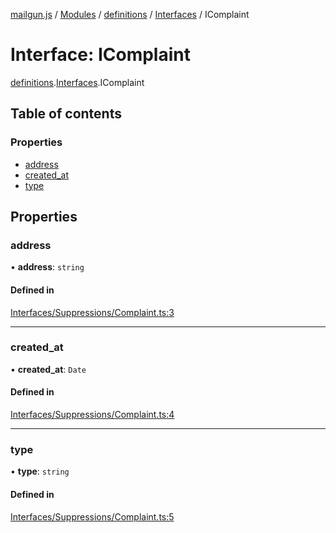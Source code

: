 [mailgun.js](../README.md) / [Modules](../modules.md) / [definitions](../modules/definitions.md) / [Interfaces](../modules/definitions.Interfaces.md) / IComplaint

# Interface: IComplaint

[definitions](../modules/definitions.md).[Interfaces](../modules/definitions.Interfaces.md).IComplaint

## Table of contents

### Properties

- [address](definitions.Interfaces.IComplaint.md#address)
- [created\_at](definitions.Interfaces.IComplaint.md#created_at)
- [type](definitions.Interfaces.IComplaint.md#type)

## Properties

### address

• **address**: `string`

#### Defined in

[Interfaces/Suppressions/Complaint.ts:3](https://github.com/mailgun/mailgun.js/blob/460665c/lib/Interfaces/Suppressions/Complaint.ts#L3)

___

### created\_at

• **created\_at**: `Date`

#### Defined in

[Interfaces/Suppressions/Complaint.ts:4](https://github.com/mailgun/mailgun.js/blob/460665c/lib/Interfaces/Suppressions/Complaint.ts#L4)

___

### type

• **type**: `string`

#### Defined in

[Interfaces/Suppressions/Complaint.ts:5](https://github.com/mailgun/mailgun.js/blob/460665c/lib/Interfaces/Suppressions/Complaint.ts#L5)
